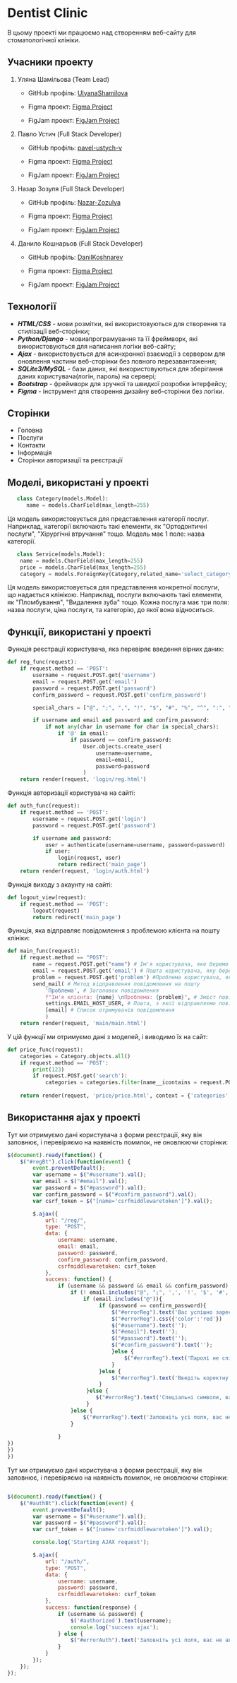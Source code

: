 # Dentist Clinic

В цьому проекті ми працюємо над створенням веб-сайту для стоматологічної клініки.

## Учасники проекту

1. Уляна Шамільова (Team Lead)
   
   - GitHub профіль: [UlyanaShamilova](https://github.com/UlyanaShamilova)
   
   - Figma проект: [Figma Project](https://www.figma.com/design/v8zsIeGGLNxgXN4j9VlyQQ/Untitled?node-id=0-1&t=M0h7vMHDwMcdirco-1)
   
   - FigJam проект: [FigJam Project](https://www.figma.com/board/uzB60e2o9Mh5KEZgq40tmA/Untitled?node-id=0-1&t=5ciEY9J7BZFZBO1C-1)
   
3. Павло Устич (Full Stack Developer)
   
   - GitHub профіль: [pavel-ustych-v](https://github.com/pavel-ustych-v)
   
   - Figma проект: [Figma Project](https://www.figma.com/design/iOp7LH5dnMdAzAsNeNc1YB/Dentists---project?t=BL1WdQzrCKhPzmMH-1)
   
    - FigJam проект: [FigJam Project](https://www.figma.com/board/rGsSmSDPyRF65GE1lg5KHn/Untitled?t=BL1WdQzrCKhPzmMH-1)
   
5. Назар Зозуля (Full Stack Developer)
   
   - GitHub профіль: [Nazar-Zozulya](https://github.com/Nazar-Zozulya)
   
   - Figma проект: [Figma Project](https://www.figma.com/design/U7j60sky15Ah4svZ5OkjAv/%D0%97%D0%B4%D0%BE%D1%80%D0%BE%D0%B2%D0%B0-%D0%BF%D0%BE%D1%81%D0%BC%D1%96%D1%88%D0%BA%D0%B0?node-id=0-1&t=YX774ACYa85vNaU1-1)
   
   - FigJam проект: [FigJam Project](https://www.figma.com/board/t4iufr1JmRpZwJla7kyWBI/%D0%97%D0%B4%D0%BE%D1%80%D0%BE%D0%B2%D0%B0-%D0%BF%D0%BE%D1%81%D0%BC%D1%96%D1%88%D0%BA%D0%B0-FigJam?node-id=0-1&t=Bjx14rXO9EI0TqFE-1)
   
7. Данило Кошнарьов (Full Stack Developer)
   
   - GitHub профіль: [DanilKoshnarev](https://github.com/DanilKoshnarev)
   
   - Figma проект: [Figma Project](https://www.figma.com/design/YpxoSvDuPoPzSRsXEfas5p/Untitled?node-id=0-1&t=10FxvHjbiRjT482v-1)
   
   - FigJam проект: [FigJam Project](https://www.figma.com/board/qk3eLvORSrN1Bz74wG4CIR/Untitled?node-id=0-1&t=EuJST6NJS6qIhpZS-1)

## Технології

- ***HTML/CSS*** - мови розмітки, які використовуються для створення та стилізації веб-сторінки;
- ***Python/Django*** - мовиапрограмування та її фреймворк, які використовуються для написання логіки веб-сайту;
- ***Ajax*** - використовується для асинхронної взаємодії з сервером для оновлення частини веб-сторінки без повного перезавантаження;
- ***SQLite3/MySQL*** - бази даних, які використовуються для зберігання даних користувача(логін, пароль) на сервері;
- ***Bootstrap*** - фреймворк для зручної та швидкої розробки інтерфейсу;
- ***Figma*** - інструмент для створення дизайну веб-сторінки без логіки.

## Сторінки

- Головна
- Послуги
- Контакти
- Інформація
- Сторінки авторизації та реєстрації

## Моделі, використані у проекті
```python
   class Category(models.Model):
      name = models.CharField(max_length=255)
```

Ця модель використовується для представлення категорії послуг. Наприклад, категорії включають такі елементи, як "Ортодонтичні послуги", "Хірургічні втручання" тощо.
Модель має 1 поле: назва категорії.

```python
   class Service(models.Model):
    name = models.CharField(max_length=255)
    price = models.CharField(max_length=255)
    category = models.ForeignKey(Category,related_name='select_category',on_delete=models.CASCADE) # Зв'язок моделей для зв'язування категорій та моделей
```

Ця модель використовується для представлення конкретної послуги, що надається клінікою. Наприклад, послуги включають такі елементи, як "Пломбування", "Видалення зуба" тощо.
Кожна послуга має три поля: назва послуги, ціна послуги, та категорію, до якої вона відноситься.

## Функції, використані у проекті

Функція реєстрації користувача, яка перевіряє введення вірних даних:

```python
def reg_func(request):
    if request.method == 'POST':
        username = request.POST.get('username')
        email = request.POST.get('email')
        password = request.POST.get('password')
        confirm_password = request.POST.get('confirm_password')

        special_chars = ["@", ";", ",", "!", "$", "#", "%", "^", ":", "&", ".", "*", "(", ")", "[", "]", "{", "}", "_"]

        if username and email and password and confirm_password:
            if not any(char in username for char in special_chars):
                if '@' in email:
                    if password == confirm_password:
                        User.objects.create_user(
                            username=username,
                            email=email,
                            password=password
                        )
    return render(request, 'login/reg.html')
```
Функція авторизації користувача на сайті:

```python
def auth_func(request):
    if request.method == 'POST':
        username = request.POST.get('login')
        password = request.POST.get('password')

        if username and password:
            user = authenticate(username=username, password=password)
            if user:
                login(request, user)
                return redirect('main_page')  
    return render(request, 'login/auth.html')
```

Функція виходу з акаунту на сайті:

```python
def logout_view(request):
    if request.method == 'POST':
        logout(request)
        return redirect('main_page') 
```

Функція, яка відправляє повідомлення з проблемою клієнта на пошту клініки:

```python
def main_func(request):
    if request.method == "POST":
        name = request.POST.get("name") # Ім'я користувача, яке беремо з текстового поля
        email = request.POST.get('email') # Пошта користувача, яку беремо з текстового поля
        problem = request.POST.get('problem') #Проблема користувача, яку беремо з текстового поля
        send_mail( # Метод відправлення повідомлення на пошту
            'Проблема', # Заголовок повідомлення
            f"Ім'я клієнта: {name} \nПроблема: {problem}", # Зміст повідомлення
            settings.EMAIL_HOST_USER, # Пошта, з якої відправляємо повідомлення, яку беремо з налаштувань
            [email] # Список отримувачів повідомлення
            )
    return render(request, 'main/main.html')

```

У цій функції ми отримуємо дані з моделей, і виводимо їх на сайт:

```python
def price_func(request):
    categories = Category.objects.all()
    if request.method == 'POST':
        print(123)
        if request.POST.get('search'):
            categories = categories.filter(name__icontains = request.POST.get('search'))
            
    return render(request, 'price/price.html', context = {'categories': categories,'services': Service.objects.all()})
```

## Використання ajax у проекті

Тут ми отримуємо дані користувача з форми реєстрації, яку він заповнює, і перевіряємо на наявність помилок, не оновлюючи сторінки:

```javascript
$(document).ready(function() {
    $("#regBt").click(function(event) {
        event.preventDefault();
        var username = $("#username").val();
        var email = $("#email").val();
        var password = $("#password").val();
        var confirm_password = $("#confirm_password").val();
        var csrf_token = $("[name='csrfmiddlewaretoken']").val(); 

        $.ajax({
            url: "/reg/",
            type: "POST",
            data: {
                username: username,
                email: email,
                password: password,
                confirm_password: confirm_password,
                csrfmiddlewaretoken: csrf_token
            },
            success: function() {
                if (username && password && email && confirm_password) {
                    if (! email.includes("@", ";", ',', '!', '$', '#', ' %', '^', ':', '&', '.', '*', '(', ')', '[', ']', '{', '}')){
                        if (email.includes("@")){
                             if (password == confirm_password){
                                 $("#errorReg").text('Вас успішно зареєстровано!');
                                 $("#errorReg").css({'color':'red'})
                                 $("#username").text('');
                                 $("#email").text('');
                                 $("#password").text('');
                                 $("#confirm_password").text('');   
                                 }else {
                                     $("#errorReg").text('Паролі не співпадають, вас не зареєстровано!');
                                 }            
                             }else {
                                 $("#errorReg").text('Введіть коректну пошту, вас не зареєстровано!');
                             }   
                         }else {
                            $("#errorReg").text('Спеціальні символи, вас не зареєстровано!');
                         }
                    }else {
                        $("#errorReg").text('Заповніть усі поля, вас не зареєстровано!');
                    } 
                          
                }
})
})
})
```

Тут ми отримуємо дані користувача з форми реєстрації, яку він заповнює, і перевіряємо на наявність помилок, не оновлюючи сторінки:

```javascript

$(document).ready(function() {
    $("#authBt").click(function(event) {
        event.preventDefault();
        var username = $("#username").val();
        var password = $("#password").val();
        var csrf_token = $("[name='csrfmiddlewaretoken']").val(); 

        console.log('Starting AJAX request');

        $.ajax({
            url: "/auth/",
            type: "POST",
            data: {
                username: username,
                password: password,
                csrfmiddlewaretoken: csrf_token
            },
            success: function(response) {
                if (username && password) {
                    $('#authorized').text(username);
                    console.log('success ajax');
                } else {
                    $("#errorAuth").text('Заповніть усі поля, вас не авторизовано!');
                }
            }
        });
    });
});

```
